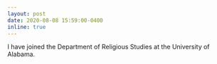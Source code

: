 ```yaml
---
layout: post
date: 2020-08-08 15:59:00-0400
inline: true
---
```


I have joined the Department of Religious Studies at the University of Alabama.